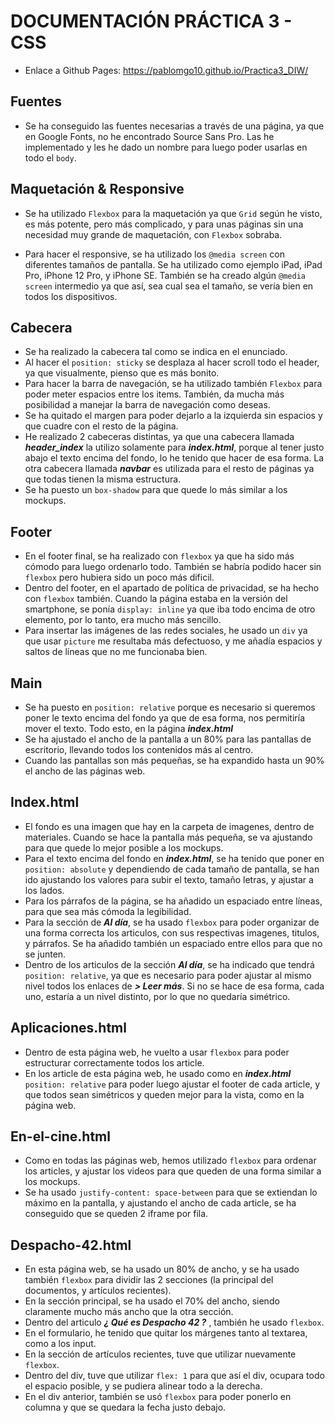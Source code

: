 # DOCUMENTACIÓN PRÁCTICA 3 - CSS

- Enlace a Github Pages: https://pablomgo10.github.io/Practica3_DIW/

## Fuentes
- Se ha conseguido las fuentes necesarias a través de una página, ya que en Google Fonts, no he encontrado Source Sans Pro. Las he implementado y les he dado un nombre para luego poder usarlas en todo el `body`.

## Maquetación & Responsive

- Se ha utilizado `Flexbox` para la maquetación ya que `Grid` según he visto, es más potente, pero más complicado, y para unas páginas sin una necesidad muy grande de maquetación, con `Flexbox` sobraba. 
  
- Para hacer el responsive, se ha utilizado los `@media screen` con diferentes tamaños de pantalla. Se ha utilizado como ejemplo iPad, iPad Pro, iPhone 12 Pro, y iPhone SE. También se ha creado algún `@media screen` intermedio ya que así, sea cual sea el tamaño, se vería bien en todos los dispositivos.

## Cabecera

- Se ha realizado la cabecera tal como se indica en el enunciado.
- Al hacer el `position: sticky` se desplaza al hacer scroll todo el header, ya que visualmente, pienso que es más bonito.
- Para hacer la barra de navegación, se ha utilizado también `Flexbox` para poder meter espacios entre los items. También, da mucha más posibilidad a manejar la barra de navegación como deseas.
- Se ha quitado el margen para poder dejarlo a la izquierda sin espacios y que cuadre con el resto de la página.
- He realizado 2 cabeceras distintas, ya que una cabecera llamada ***header_index*** la utilizo solamente para ***index.html***, porque al tener justo abajo el texto encima del fondo, lo he tenido que hacer de esa forma. La otra cabecera llamada ***navbar*** es utilizada para el resto de páginas ya que todas tienen la misma estructura.
- Se ha puesto un `box-shadow` para que quede lo más similar a los mockups.

## Footer

- En el footer final, se ha realizado con `flexbox` ya que ha sido más cómodo para luego ordenarlo todo. También se habría podido hacer sin `flexbox` pero hubiera sido un poco más dificil.
- Dentro del footer, en el apartado de política de privacidad, se ha hecho con `flexbox` también. Cuando la página estaba en la versión del smartphone, se ponía `display: inline` ya que iba todo encima de otro elemento, por lo tanto, era mucho más sencillo.
- Para insertar las imágenes de las redes sociales, he usado un `div` ya que usar `picture` me resultaba más defectuoso, y me añadía espacios y saltos de líneas que no me funcionaba bien.

## Main

- Se ha puesto en `position: relative` porque es necesario si queremos poner le texto encima del fondo ya que de esa forma, nos permitiría mover el texto. Todo esto, en la página ***index.html***
- Se ha ajustado el ancho de la pantalla a un 80% para las pantallas de escritorio, llevando todos los contenidos más al centro.
- Cuando las pantallas son más pequeñas, se ha expandido hasta un 90% el ancho de las páginas web.

## Index.html
- El fondo es una imagen que hay en la carpeta de imagenes, dentro de materiales. Cuando se hace la pantalla más pequeña, se va ajustando para que quede lo mejor posible a los mockups.
- Para el texto encima del fondo en ***index.html***, se ha tenido que poner en `position: absolute` y dependiendo de cada tamaño de pantalla, se han ido ajustando los valores para subir el texto, tamaño letras, y ajustar a los lados.
- Para los párrafos de la página, se ha añadido un espaciado entre líneas, para que sea más cómoda la legibilidad.
- Para la sección de ***Al día***, se ha usado `flexbox` para poder organizar de una forma correcta los articulos, con sus respectivas imagenes, titulos, y párrafos. Se ha añadido también un espaciado entre ellos para que no se junten.
- Dentro de los articulos de la sección ***Al día***, se ha indicado que tendrá `position: relative`, ya que es necesario para poder ajustar al mismo nivel todos los enlaces de ***> Leer más***. Si no se hace de esa forma, cada uno, estaría a un nivel distinto, por lo que no quedaría simétrico.

## Aplicaciones.html

- Dentro de esta página web, he vuelto a usar `flexbox` para poder estructurar correctamente todos los article.
- En los article de esta página web, he usado como en ***index.html*** `position: relative` para poder luego ajustar el footer de cada article, y que todos sean simétricos y queden mejor para la vista, como en la página web.

## En-el-cine.html

- Como en todas las páginas web, hemos utilizado `flexbox` para ordenar los articles, y ajustar los videos para que queden de una forma similar a los mockups.
- Se ha usado `justify-content: space-between` para que se extiendan lo máximo en la pantalla, y ajustando el ancho de cada article, se ha conseguido que se queden 2 iframe por fila.

## Despacho-42.html

- En esta página web, se ha usado un 80% de ancho, y se ha usado también `flexbox` para dividir las 2 secciones (la principal del documentos, y artículos recientes).
- En la sección principal, se ha usado el 70% del ancho, siendo claramente mucho más ancho que la otra sección.
- Dentro del articulo ***¿ Qué es Despacho 42 ?*** , también he usado `flexbox`.
- En el formulario, he tenido que quitar los márgenes tanto al textarea, como a los input.
- En la sección de artículos recientes, tuve que utilizar nuevamente `flexbox`.
- Dentro del div, tuve que utilizar `flex: 1` para que así el div, ocupara todo el espacio posible, y se pudiera alinear todo a la derecha.
- En el div anterior, también se usó `flexbox` para poder ponerlo en columna y que se quedara la fecha justo debajo.